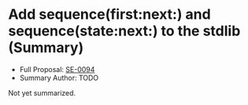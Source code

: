 # Add sequence(first:next:) and sequence(state:next:) to the stdlib (Summary)

* Full Proposal: [SE-0094](https://github.com/apple/swift-evolution/blob/main/proposals/0094-sequence-function.md)
* Summary Author: TODO

Not yet summarized.
